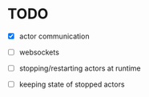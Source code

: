 # TODO

* [x] actor communication

* [ ] websockets

* [ ] stopping/restarting actors at runtime 

* [ ] keeping state of stopped actors